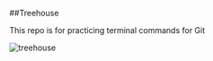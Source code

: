 ##Treehouse

This repo is for practicing terminal commands for Git

![treehouse](https://user-images.githubusercontent.com/73054767/97734494-279cb300-1ad1-11eb-927d-daf1dc235b57.jpeg)


